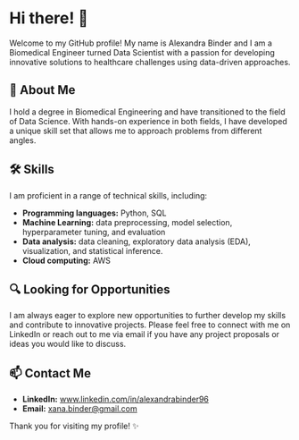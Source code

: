 # Hi there! 👋
Welcome to my GitHub profile! My name is Alexandra Binder and I am a Biomedical Engineer turned Data Scientist with a passion for developing innovative solutions to healthcare challenges using data-driven approaches.

## 🤗 About Me
I hold a degree in Biomedical Engineering and have transitioned to the field of Data Science. With hands-on experience in both fields, I have developed a unique skill set that allows me to approach problems from different angles.

## 🛠 Skills
I am proficient in a range of technical skills, including:
- **Programming languages:** Python, SQL
- **Machine Learning:** data preprocessing, model selection, hyperparameter tuning, and evaluation
- **Data analysis:** data cleaning, exploratory data analysis (EDA), visualization, and statistical inference.
- **Cloud computing:** AWS

## 🔍 Looking for Opportunities
I am always eager to explore new opportunities to further develop my skills and contribute to innovative projects. Please feel free to connect with me on LinkedIn or reach out to me via email if you have any project proposals or ideas you would like to discuss.

## 📫 Contact Me
- **LinkedIn:** www.linkedin.com/in/alexandrabinder96
- **Email:** xana.binder@gmail.com

Thank you for visiting my profile! ✨
